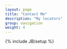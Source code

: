 ```yaml
---
layout: page
title: "Contact Me"
description: "My locators"
group: navigation
weight: 4
---
```

{% include JB/setup %}
